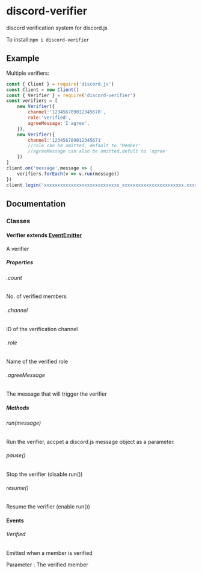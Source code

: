 # discord-verifier
discord verification system for discord.js

To install:```npm i discord-verifier```

## Example

Multiple verifiers:

```js
const { Client } = require('discord.js')
const Client = new Client()
const { Verifier } = require('discord-verifier')
const verifiers = [
    new Verifier({
        channel:'123456789012345678',
        role:'Verified',
        agreeMessage:'I agree',
    }),
    new Verifier({
        channel:'123456789012345671'
        //role can be omitted, default to 'Member'
        //agreeMessage can also be omitted,defult to 'agree'
    })
]
client.on('message',message => {
    verifiers.forEach(v => v.run(message))
})
client.login('xxxxxxxxxxxxxxxxxxxxxxxxxxxx_xxxxxxxxxxxxxxxxxxxxxxx.xxxxxx')
```

## Documentation

### Classes

#### Verifier extends [EventEmitter](https://nodejs.org/api/events.html)

A verifier

##### Properties

###### .count

No. of verified members

###### .channel

ID of the verification channel

###### .role

Name of the verified role

###### .agreeMessage

The message that will trigger the verifier

##### Methods

###### run(message) 

Run the verifier, accpet a discord.js message object  as a parameter.

###### pause()

Stop the verifier (disable run())

###### resume()

Resume the verifier (enable run())

#### Events

###### Verified

Emitted when a member is verified

Parameter : The verified member



